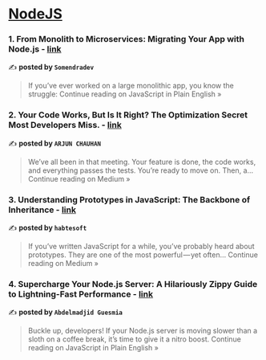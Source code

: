 
<h1><a href=https://medium.com/tag/nodejs/recommended target="_blank" rel="noopener noreferrer">NodeJS</a></h1>
<h3>1. From Monolith to Microservices: Migrating Your App with Node.js - <a href="https://javascript.plainenglish.io/from-monolith-to-microservices-migrating-your-app-with-node-js-9ca4de28de73?source=rss------nodejs-5" target="_blank" rel="noopener noreferrer">link</a></h3>

✍️ **posted by `Somendradev`**

<blockquote>If you’ve ever worked on a large monolithic app, you know the struggle:
Continue reading on JavaScript in Plain English »</blockquote>

<h3>2. Your Code Works, But Is It Right? The Optimization Secret Most Developers Miss. - <a href="https://rockstarjun.medium.com/your-code-works-but-is-it-right-the-optimization-secret-most-developers-miss-665e1e3f001d?source=rss------nodejs-5" target="_blank" rel="noopener noreferrer">link</a></h3>

✍️ **posted by `ARJUN CHAUHAN`**

<blockquote>We’ve all been in that meeting. Your feature is done, the code works, and everything passes the tests. You’re ready to move on. Then, a…
Continue reading on Medium »</blockquote>

<h3>3. Understanding Prototypes in JavaScript: The Backbone of Inheritance - <a href="https://habtesoft.medium.com/understanding-prototypes-in-javascript-the-backbone-of-inheritance-034fd1023e73?source=rss------nodejs-5" target="_blank" rel="noopener noreferrer">link</a></h3>

✍️ **posted by `habtesoft`**

<blockquote>If you’ve written JavaScript for a while, you’ve probably heard about prototypes. They are one of the most powerful — yet often…
Continue reading on Medium »</blockquote>

<h3>4. Supercharge Your Node.js Server: A Hilariously Zippy Guide to Lightning-Fast Performance - <a href="https://javascript.plainenglish.io/supercharge-your-node-js-server-a-hilariously-zippy-guide-to-lightning-fast-performance-e9a56d8649b9?source=rss------nodejs-5" target="_blank" rel="noopener noreferrer">link</a></h3>

✍️ **posted by `Abdelmadjid Guesmia`**

<blockquote>Buckle up, developers! If your Node.js server is moving slower than a sloth on a coffee break, it’s time to give it a nitro boost.
Continue reading on JavaScript in Plain English »</blockquote>

